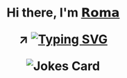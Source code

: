 <h1 align="center">Hi there, I'm <a href="https://t.me/unmut3_mut3" target="_blank">𝗥𝗼𝗺𝗮</a>

 ↗ <a href="https://discord.gg/kaori"><img src="https://readme-typing-svg.herokuapp.com?font=Fira+Code&pause=1000&color=80C2B9&background=91FF8100&width=435&lines=this+my+home" alt="Typing SVG" /></a>

<img src="https://readme-jokes.vercel.app/api" alt="Jokes Card" />


